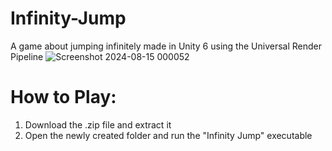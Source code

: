 # Infinity-Jump
A game about jumping infinitely made in Unity 6 using the Universal Render Pipeline
![Screenshot 2024-08-15 000052](https://github.com/user-attachments/assets/abe3c7b0-615f-4cc4-a962-a78b2dabdd3b)

# How to Play:
1. Download the .zip file and extract it
2. Open the newly created folder and run the "Infinity Jump" executable
